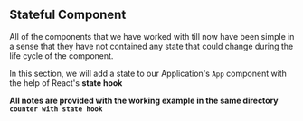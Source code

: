 ## Stateful Component

All of the components that we have worked with till now have been simple in a sense that they have not contained any state that could change during the life cycle of the component.

In this section, we will add a state to our Application's `App` component with the help of React's **state hook**

**All notes are provided with the working example in the same directory `counter with state hook`**
